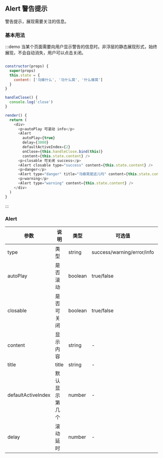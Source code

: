 ## Alert 警告提示

警告提示，展现需要关注的信息。

### 基本用法

:::demo 当某个页面需要向用户显示警告的信息时。非浮层的静态展现形式，始终展现，不会自动消失，用户可以点击关闭。

```js

constructor(props) {
  super(props)
  this.state = {
    content: ['马蜂什么', '马什么窝', '什么蜂窝']
  }
}

handleClose() {
  console.log('close')
}

render() {
  return (
    <div>
      <p>autoPlay 可滚动 info</p>
      <Alert
        autoPlay={true}
        delay={3000}
        defaultActiveIndex={2}
        onClose={this.handleClose.bind(this)}
        content={this.state.content} />
      <p>closable 可关闭 success</p>
      <Alert closable type="success" content={this.state.content} />
      <p>danger</p>
      <Alert type="danger" title="马蜂窝是这儿吗" content={this.state.content} />
      <p>warning</p>
      <Alert type="warning" content={this.state.content} />
    </div>
  )
}
```

:::

### Alert

| 参数               | 说明           | 类型    | 可选值                     | 默认值 |
| ------------------ | -------------- | ------- | -------------------------- | ------ |
| type               | 类型           | string  | success/warning/error/info | info   |
| autoPlay           | 是否滚动       | boolean | true/false                 | false  |
| closable           | 是否可关闭     | boolean | true/false                 | false  |
| content            | 显示内容       | string  | -                          | -      |
| title              | title          | string  | -                          | -      |
| defaultActiveIndex | 默认显示第几个 | number  | -                          | -      |
| delay              | 滚动延时       | number  | -                          | 1000   |
